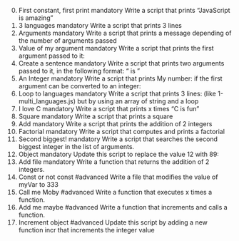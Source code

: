 0. First constant, first print
mandatory
Write a script that prints “JavaScript is amazing”
1. 3 languages
mandatory
Write a script that prints 3 lines
2. Arguments
mandatory
Write a script that prints a message depending of the number of arguments passed
3. Value of my argument
mandatory
Write a script that prints the first argument passed to it:
4. Create a sentence
mandatory
Write a script that prints two arguments passed to it, in the following format: “ is ”
5. An Integer
mandatory
Write a script that prints My number: <first argument converted in integer> if the first argument can be converted to an integer:
6. Loop to languages
mandatory
Write a script that prints 3 lines: (like 1-multi_languages.js) but by using an array of string and a loop
7. I love C
mandatory
Write a script that prints x times “C is fun”
8. Square
mandatory
Write a script that prints a square
9. Add
mandatory
Write a script that prints the addition of 2 integers
10. Factorial
mandatory
Write a script that computes and prints a factorial
11. Second biggest!
mandatory
Write a script that searches the second biggest integer in the list of arguments.
12. Object
mandatory
Update this script to replace the value 12 with 89:
13. Add file
mandatory
Write a function that returns the addition of 2 integers.
14. Const or not const
#advanced
Write a file that modifies the value of myVar to 333
15. Call me Moby
#advanced
Write a function that executes x times a function.
16. Add me maybe
#advanced
Write a function that increments and calls a function.
17. Increment object
#advanced
Update this script by adding a new function incr that increments the integer value
